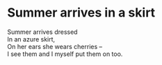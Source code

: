 # Summer arrives in a skirt

Summer arrives dressed\
In an azure skirt,\
On her ears she wears cherries –\
I see them and I myself put them on too.

